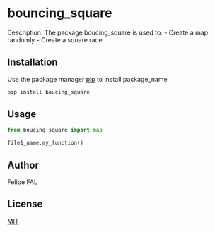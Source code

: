 # bouncing_square

Description. 
The package boucing_square is used to:
	- Create a map randomly
	- Create a square race

## Installation

Use the package manager [pip](https://pip.pypa.io/en/stable/) to install package_name

```bash
pip install boucing_square
```

## Usage

```python
from boucing_square import map

file1_name.my_function()
```

## Author
Felipe FAL

## License
[MIT](https://choosealicense.com/licenses/mit/)